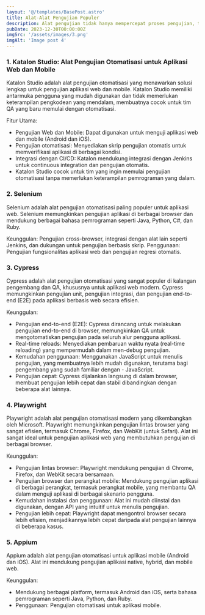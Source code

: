 ```yaml
---
layout: '@/templates/BasePost.astro'
title: Alat-Alat Pengujian Populer
description: Alat pengujian tidak hanya mempercepat proses pengujian, tetapi juga meningkatkan akurasi dan efektivitasnya.
pubDate: 2023-12-30T00:00:00Z
imgSrc: '/assets/images/3.png'
imgAlt: 'Image post 4'
---
```


### 1. Katalon Studio: Alat Pengujian Otomatisasi untuk Aplikasi Web dan Mobile

Katalon Studio adalah alat pengujian otomatisasi yang menawarkan solusi lengkap untuk pengujian aplikasi web dan mobile. Katalon Studio memiliki antarmuka pengguna yang mudah digunakan dan tidak memerlukan keterampilan pengkodean yang mendalam, membuatnya cocok untuk tim QA yang baru memulai dengan otomatisasi.

Fitur Utama:

- Pengujian Web dan Mobile: Dapat digunakan untuk menguji aplikasi web dan mobile (Android dan iOS).
- Pengujian otomatisasi: Menyediakan skrip pengujian otomatis untuk memverifikasi aplikasi di berbagai kondisi.
- Integrasi dengan CI/CD: Katalon mendukung integrasi dengan Jenkins untuk continuous integration dan pengujian otomatis.
- Katalon Studio cocok untuk tim yang ingin memulai pengujian otomatisasi tanpa memerlukan keterampilan pemrograman yang dalam.

### 2. Selenium
Selenium adalah alat pengujian otomatisasi paling populer untuk aplikasi web. Selenium memungkinkan pengujian aplikasi di berbagai browser dan mendukung berbagai bahasa pemrograman seperti Java, Python, C#, dan Ruby.

Keunggulan: Pengujian cross-browser, integrasi dengan alat lain seperti Jenkins, dan dukungan untuk pengujian berbasis skrip.
Penggunaan: Pengujian fungsionalitas aplikasi web dan pengujian regresi otomatis.

### 3. Cypress
Cypress adalah alat pengujian otomatisasi yang sangat populer di kalangan pengembang dan QA, khususnya untuk aplikasi web modern. Cypress memungkinkan pengujian unit, pengujian integrasi, dan pengujian end-to-end (E2E) pada aplikasi berbasis web secara efisien.

Keunggulan:

- Pengujian end-to-end (E2E): Cypress dirancang untuk melakukan pengujian end-to-end di browser, memungkinkan QA untuk mengotomatiskan pengujian pada seluruh alur pengguna aplikasi.
- Real-time reloads: Menyediakan pembaruan waktu nyata (real-time reloading) yang mempermudah dalam men-debug pengujian.
- Kemudahan penggunaan: Menggunakan JavaScript untuk menulis pengujian, yang membuatnya lebih mudah digunakan, terutama bagi pengembang yang sudah familiar dengan - JavaScript.
- Pengujian cepat: Cypress dijalankan langsung di dalam browser, membuat pengujian lebih cepat dan stabil dibandingkan dengan beberapa alat lainnya.

### 4. Playwright
Playwright adalah alat pengujian otomatisasi modern yang dikembangkan oleh Microsoft. Playwright memungkinkan pengujian lintas browser yang sangat efisien, termasuk Chrome, Firefox, dan WebKit (untuk Safari). Alat ini sangat ideal untuk pengujian aplikasi web yang membutuhkan pengujian di berbagai browser.

Keunggulan:

- Pengujian lintas browser: Playwright mendukung pengujian di Chrome, Firefox, dan WebKit secara bersamaan.
- Pengujian browser dan perangkat mobile: Mendukung pengujian aplikasi di berbagai perangkat, termasuk perangkat mobile, yang membantu QA dalam menguji aplikasi di berbagai skenario pengguna.
- Kemudahan instalasi dan penggunaan: Alat ini mudah diinstal dan digunakan, dengan API yang intuitif untuk menulis pengujian.
- Pengujian lebih cepat: Playwright dapat mengontrol browser secara lebih efisien, menjadikannya lebih cepat daripada alat pengujian lainnya di beberapa kasus.

### 5. Appium
Appium adalah alat pengujian otomatisasi untuk aplikasi mobile (Android dan iOS). Alat ini mendukung pengujian aplikasi native, hybrid, dan mobile web.

Keunggulan: 
- Mendukung berbagai platform, termasuk Android dan iOS, serta bahasa pemrograman seperti Java, Python, dan Ruby.
- Penggunaan: Pengujian otomatisasi untuk aplikasi mobile.
